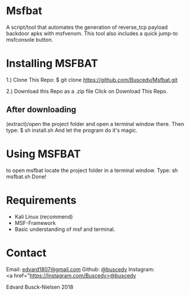 # Msfbat
A script/tool that automates the generation of reverse_tcp payload backdoor apks with msfvenom. This tool also includes a quick jump-to msfconsole button.

# Installing MSFBAT
1.) Clone This Repo:
$ git clone https://github.com/Buscedv/Msfbat.git

2.) Download this Repo as a .zip file
Click on Download This Repo.

## After downloading
(extract)/open the project folder and open a terminal window there.
Then type:
$ sh install.sh
And let the program do it's magic.

# Using MSFBAT
to open msfbat locate the project folder in a terminal window.
Type: sh msfbat.sh
Done!

# Requirements

- Kali Linux (recommend)
- MSF-Framework 
- Basic understanding of msf and terminal.


# Contact

Email: <a href="mailto: edvard1807@gmail.com">edvard1807@gmail.com</a>
Github: <a href="https://github.com/Buscedv">@buscedv</a>
Instagram: <a href="https://Instagram.com/Buscedv>@buscedv</a>


Edvard Busck-Nielsen 2018
